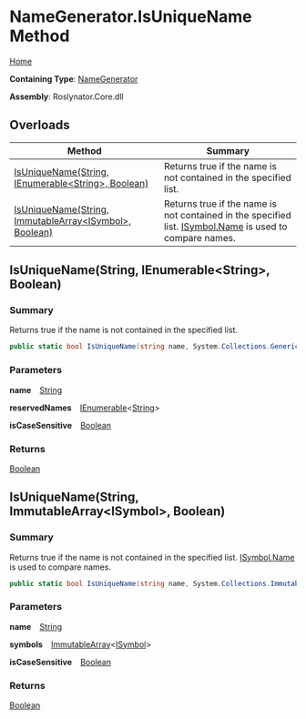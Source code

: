 # NameGenerator\.IsUniqueName Method

[Home](../../../README.md)

**Containing Type**: [NameGenerator](../README.md)

**Assembly**: Roslynator\.Core\.dll

## Overloads

| Method | Summary |
| ------ | ------- |
| [IsUniqueName(String, IEnumerable\<String>, Boolean)](#Roslynator_NameGenerator_IsUniqueName_System_String_System_Collections_Generic_IEnumerable_System_String__System_Boolean_) | Returns true if the name is not contained in the specified list\. |
| [IsUniqueName(String, ImmutableArray\<ISymbol>, Boolean)](#Roslynator_NameGenerator_IsUniqueName_System_String_System_Collections_Immutable_ImmutableArray_Microsoft_CodeAnalysis_ISymbol__System_Boolean_) | Returns true if the name is not contained in the specified list\. [ISymbol.Name](https://docs.microsoft.com/en-us/dotnet/api/microsoft.codeanalysis.isymbol.name) is used to compare names\. |

## IsUniqueName\(String, IEnumerable\<String>, Boolean\) <a name="Roslynator_NameGenerator_IsUniqueName_System_String_System_Collections_Generic_IEnumerable_System_String__System_Boolean_"></a>

### Summary

Returns true if the name is not contained in the specified list\.

```csharp
public static bool IsUniqueName(string name, System.Collections.Generic.IEnumerable<string> reservedNames, bool isCaseSensitive = true)
```

### Parameters

**name** &ensp; [String](https://docs.microsoft.com/en-us/dotnet/api/system.string)

**reservedNames** &ensp; [IEnumerable](https://docs.microsoft.com/en-us/dotnet/api/system.collections.generic.ienumerable-1)\<[String](https://docs.microsoft.com/en-us/dotnet/api/system.string)>

**isCaseSensitive** &ensp; [Boolean](https://docs.microsoft.com/en-us/dotnet/api/system.boolean)

### Returns

[Boolean](https://docs.microsoft.com/en-us/dotnet/api/system.boolean)

## IsUniqueName\(String, ImmutableArray\<ISymbol>, Boolean\) <a name="Roslynator_NameGenerator_IsUniqueName_System_String_System_Collections_Immutable_ImmutableArray_Microsoft_CodeAnalysis_ISymbol__System_Boolean_"></a>

### Summary

Returns true if the name is not contained in the specified list\. [ISymbol.Name](https://docs.microsoft.com/en-us/dotnet/api/microsoft.codeanalysis.isymbol.name) is used to compare names\.

```csharp
public static bool IsUniqueName(string name, System.Collections.Immutable.ImmutableArray<Microsoft.CodeAnalysis.ISymbol> symbols, bool isCaseSensitive = true)
```

### Parameters

**name** &ensp; [String](https://docs.microsoft.com/en-us/dotnet/api/system.string)

**symbols** &ensp; [ImmutableArray](https://docs.microsoft.com/en-us/dotnet/api/system.collections.immutable.immutablearray-1)\<[ISymbol](https://docs.microsoft.com/en-us/dotnet/api/microsoft.codeanalysis.isymbol)>

**isCaseSensitive** &ensp; [Boolean](https://docs.microsoft.com/en-us/dotnet/api/system.boolean)

### Returns

[Boolean](https://docs.microsoft.com/en-us/dotnet/api/system.boolean)

